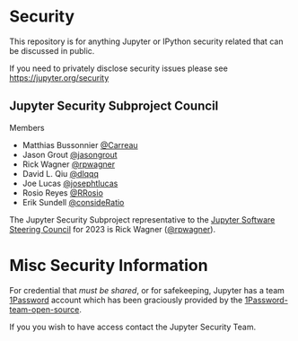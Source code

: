 # Security

This repository is for anything Jupyter or IPython security related that can be discussed in public.

If you need to privately disclose security issues please see https://jupyter.org/security

## Jupyter Security Subproject Council

Members
- Matthias Bussonnier [@Carreau](https://github.com/Carreau)
- Jason Grout [@jasongrout](https://github.com/jasongrout)
- Rick Wagner [@rpwagner](https://github.com/rpwagner)
- David L. Qiu [@dlqqq](https://github.com/dlqqq)
- Joe Lucas [@josephtlucas](https://github.com/josephtlucas)
- Rosio Reyes [@RRosio](https://github.com/RRosio)
- Erik Sundell [@consideRatio](https://github.com/consideRatio)

The Jupyter Security Subproject representative to the [Jupyter Software Steering Council](https://jupyter.org/governance/software_steering_council.html) for 2023 is Rick Wagner ([@rpwagner](https://github.com/rpwagner)).

# Misc Security Information

For credential that _must be shared_, or for safekeeping, Jupyter has a team [1Password](https://jupyter.1password.com/)
account which has been graciously provided by the
[1Password-team-open-source](https://github.com/1Password/1password-teams-open-source/pull/441).

If you you wish to have access contact the Jupyter Security Team.


